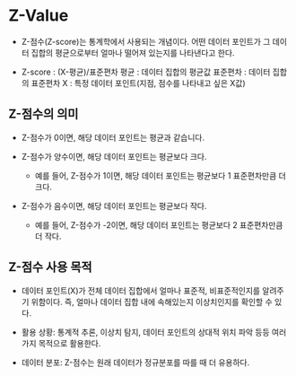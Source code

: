 # Z-Value

- Z-점수(Z-score)는 통계학에서 사용되는 개념이다. 어떤 데이터 포인트가 그 데이터 집합의 평균으로부터 얼마나 떨어져 있는지를 나타낸다고 한다.

- Z-score : (X-평균)/표준편차
  평균 : 데이터 집합의 평균값
  표준편차 : 데이터 집합의 표준편차
  X : 특정 데이터 포인트(지점, 점수를 나타내고 싶은 X값)

## Z-점수의 의미

- Z-점수가 0이면, 해당 데이터 포인트는 평균과 같습니다.

- Z-점수가 양수이면, 해당 데이터 포인트는 평균보다 크다.
  - 예를 들어, Z-점수가 1이면, 해당 데이터 포인트는 평균보다 1 표준편차만큼 더 크다.

- Z-점수가 음수이면, 해당 데이터 포인트는 평균보다 작다.
  - 예를 들어, Z-점수가 -2이면, 해당 데이터 포인트는 평균보다 2 표준편차만큼 더 작다.

## Z-점수 사용 목적

- 데이터 포인트(X)가 전체 데이터 집합에서 얼마나 표준적, 비표준적인지를 알려주기 위함이다. 즉, 얼마나 데이터 집합 내에 속해있는지 이상치인지를 확인할 수 있다.

- 활용 상황: 통계적 추론, 이상치 탐지, 데이터 포인트의 상대적 위치 파악 등등 여러 가지 목적으로 활용한다.

- 데이터 분포: Z-점수는 원래 데이터가 정규분포를 따를 때 더 유용하다.
